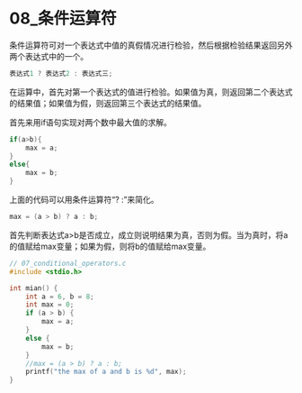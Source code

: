 # 08_条件运算符

条件运算符可对一个表达式中值的真假情况进行检验，然后根据检验结果返回另外两个表达式中的一个。

```C
表达式1 ? 表达式2 : 表达式三;
```

在运算中，首先对第一个表达式的值进行检验。如果值为真，则返回第二个表达式的结果值；如果值为假，则返回第三个表达式的结果值。

首先来用if语句实现对两个数中最大值的求解。

```C
if(a>b){
    max = a;
}
else{
    max = b;
}
```

上面的代码可以用条件运算符“? :”来简化。

```C
max = (a > b) ? a : b;
```

首先判断表达式a>b是否成立，成立则说明结果为真，否则为假。当为真时，将a的值赋给max变量；如果为假，则将b的值赋给max变量。

```c
// 07_conditional_operators.c
#include <stdio.h>

int mian() {
    int a = 6, b = 8;
    int max = 0;
    if (a > b) {
        max = a;
    }
    else {
        max = b;
    }
    //max = (a > b) ? a : b;
    printf("the max of a and b is %d", max);
}

```


